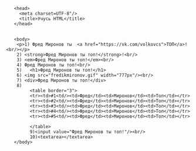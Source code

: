 <!DOCTYPE html>
<html>

       <head>
         <meta charset=UTF-8"/>
         <title>Учусь HTML</title>
       </head>


       <body>
        <p>1) Фред Миронов ты  <a href="https://vk.com/volkovcs">ТОП</a>!<br/></p>
		2) <strong>Фред Миронов ты топ!</strong>!<br/>
		3) <em>Фред Миронов ты топ!</em><br/>
		4) Фред Миронов ты топ!<br/>
		5)   <h1>Фред Миронов ты топ!</h1>
		6) <img src="fredikmironov.gif" width="777px"/><br/>
		7) <div>Фред Миронов ты топ!</div>
		8) 
		     <table border="3">
			 <tr><td>#1<td/><td>Фред</td><td>Миронов</td><td>Топ</td></tr>
			 <tr><td>#2<td/><td>Фред</td><td>Миронов</td><td>Топ</td></tr>
			 <tr><td>#3<td/><td>Фред</td><td>Миронов</td><td>Топ</td></tr>
			 <tr><td>#4<td/><td>Фред</td><td>Миронов</td><td>Топ</td></tr>
			 <tr><td>#5<td/><td>Фред</td><td>Миронов</td><td>Топ</td></tr>
				 
			 </table>
			 9)<input value="Фред Миронов ты топ!"/><br/>
			 10)<textarea></textarea> 
       </body>

</html>
